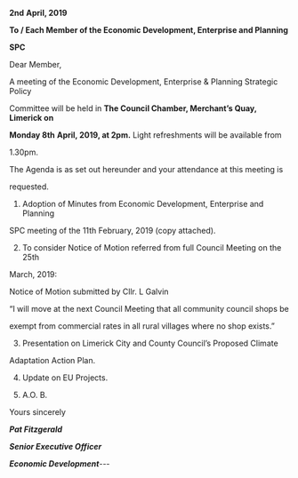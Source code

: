 **2nd** **April, 2019**

**To / Each Member of the Economic Development, Enterprise and Planning**

**SPC**

Dear Member,

A meeting of the Economic Development, Enterprise & Planning Strategic Policy

Committee will be held in **The Council Chamber, Merchant’s Quay, Limerick on**

**Monday 8th** **April, 2019, at 2pm.** Light refreshments will be available from

1.30pm.

The Agenda is as set out hereunder and your attendance at this meeting is

requested.

1. Adoption of Minutes from Economic Development, Enterprise and Planning

SPC meeting of the 11th February, 2019 (copy attached).

2. To consider Notice of Motion referred from full Council Meeting on the 25th

March, 2019:

Notice of Motion submitted by Cllr. L Galvin

“I will move at the next Council Meeting that all community council shops be

exempt from commercial rates in all rural villages where no shop exists.”

3. Presentation on Limerick City and County Council’s Proposed Climate

Adaptation Action Plan.

4. Update on EU Projects.

5. A.O. B.

Yours sincerely

***Pat Fitzgerald***

***Senior Executive Officer***

***Economic Development***---
